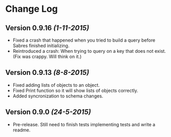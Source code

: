 Change Log
==========


Version 0.9.16 *(1-11-2015)*
------------------
* Fixed a crash that happened when you tried to build a query before Sabres finished initializing. 
* Reintroduced a crash: When trying to query on a key that does not exist. (Fix was crappy. Will think on it.)

Version 0.9.13 *(8-8-2015)*
------------------

* Fixed adding lists of objects to an object.
* Fixed Print function so it will show lists of objects correctly.
* Added syncronization to schema changes.

Version 0.9.0 *(24-5-2015)*
------------------

* Pre-release. Still need to finish tests implementing tests and write a readme. 

